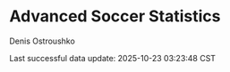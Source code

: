 # Advanced Soccer Statistics
Denis Ostroushko

<!-- gfm -->

Last successful data update: 2025-10-23 03:23:48 CST

